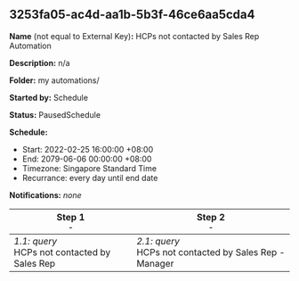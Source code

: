 ## 3253fa05-ac4d-aa1b-5b3f-46ce6aa5cda4

**Name** (not equal to External Key)**:** HCPs not contacted by Sales Rep Automation

**Description:** n/a

**Folder:** my automations/

**Started by:** Schedule

**Status:** PausedSchedule

**Schedule:**

* Start: 2022-02-25 16:00:00 +08:00
* End: 2079-06-06 00:00:00 +08:00
* Timezone: Singapore Standard Time
* Recurrance: every day until end date

**Notifications:** _none_


| Step 1<br>_<small>-</small>_ | Step 2<br>_<small>-</small>_ |
| --- | --- |
| _1.1: query_<br>HCPs not contacted by Sales Rep | _2.1: query_<br>HCPs not contacted by Sales Rep - Manager |
